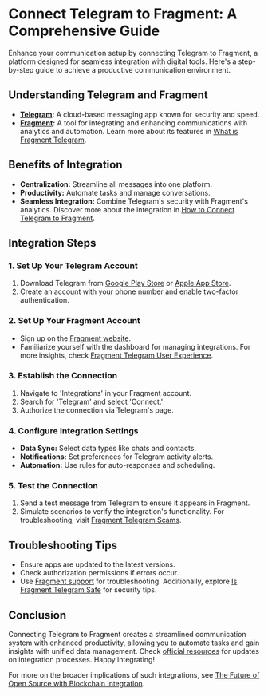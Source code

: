 # Connect Telegram to Fragment: A Comprehensive Guide

Enhance your communication setup by connecting Telegram to Fragment, a platform designed for seamless integration with digital tools. Here's a step-by-step guide to achieve a productive communication environment.

## Understanding Telegram and Fragment

- **[Telegram](https://telegram.org/):** A cloud-based messaging app known for security and speed.
- **[Fragment](https://www.fragment.com/):** A tool for integrating and enhancing communications with analytics and automation. Learn more about its features in [What is Fragment Telegram](https://www.license-token.com/wiki/what-is-fragment-telegram).

## Benefits of Integration

- **Centralization:** Streamline all messages into one platform.
- **Productivity:** Automate tasks and manage conversations.
- **Seamless Integration:** Combine Telegram's security with Fragment's analytics. Discover more about the integration in [How to Connect Telegram to Fragment](https://www.license-token.com/wiki/how-to-connect-telegram-to-fragment).

## Integration Steps

### 1. Set Up Your Telegram Account

1. Download Telegram from [Google Play Store](https://play.google.com/store/apps/details?id=org.telegram.messenger) or [Apple App Store](https://apps.apple.com/app/telegram-messenger/id686449807).
2. Create an account with your phone number and enable two-factor authentication.

### 2. Set Up Your Fragment Account

- Sign up on the [Fragment website](https://www.fragment.com/).
- Familiarize yourself with the dashboard for managing integrations. For more insights, check [Fragment Telegram User Experience](https://www.license-token.com/wiki/fragment-telegram-user-experience).

### 3. Establish the Connection

1. Navigate to 'Integrations' in your Fragment account.
2. Search for 'Telegram' and select 'Connect.'
3. Authorize the connection via Telegram's page.

### 4. Configure Integration Settings

- **Data Sync:** Select data types like chats and contacts.
- **Notifications:** Set preferences for Telegram activity alerts.
- **Automation:** Use rules for auto-responses and scheduling.

### 5. Test the Connection

1. Send a test message from Telegram to ensure it appears in Fragment.
2. Simulate scenarios to verify the integration's functionality. For troubleshooting, visit [Fragment Telegram Scams](https://www.license-token.com/wiki/fragment-telegram-scams).

## Troubleshooting Tips

- Ensure apps are updated to the latest versions.
- Check authorization permissions if errors occur.
- Use [Fragment support](https://www.fragment.com/support) for troubleshooting. Additionally, explore [Is Fragment Telegram Safe](https://www.license-token.com/wiki/is-fragment-telegram-safe) for security tips.

## Conclusion

Connecting Telegram to Fragment creates a streamlined communication system with enhanced productivity, allowing you to automate tasks and gain insights with unified data management. Check [official resources](https://telegram.org/faq) for updates on integration processes. Happy integrating!

For more on the broader implications of such integrations, see [The Future of Open Source with Blockchain Integration](https://www.license-token.com/wiki/the-future-of-open-source-with-blockchain-integration).
